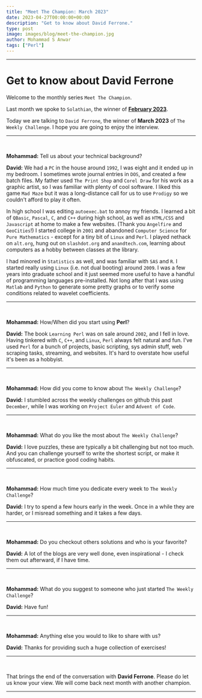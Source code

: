 ```yaml
---
title: "Meet The Champion: March 2023"
date: 2023-04-27T00:00:00+00:00
description: "Get to know about David Ferrone."
type: post
image: images/blog/meet-the-champion.jpg
author: Mohammad S Anwar
tags: ["Perl"]
---
```

---

# Get to know about David Ferrone

Welcome to the monthly series `Meet The Champion`.

Last month we spoke to `Solathian`, the winner of **[February 2023](/blog/meet-the-champion-2023-02)**.

Today we are talking to `David Ferrone`, the winner of **March 2023** of `The Weekly Challenge`. I hope you are going to enjoy the interview.

---

<br>

**Mohammad:** Tell us about your technical background?

**David:** We had a `PC` in the house around `1992`, I was eight and it ended up in my bedroom. I sometimes wrote journal entries in `DOS`, and created a few batch files. My father used `The Print Shop` and `Corel Draw` for his work as a graphic artist, so I was familiar with plenty of cool software. I liked this game `Mad Maze` but it was a long-distance call for us to use `Prodigy` so we couldn't afford to play it often.

In high school I was editing `autoexec.bat` to annoy my friends. I learned a bit of `QBasic`, `Pascal`, `C`, and `C++` during high school, as well as `HTML/CSS` and `Javascript` at home to make a few websites. (Thank you `Angelfire` and `GeoCities`!)
I started college in `2001` and abandoned `Computer Science` for `Pure Mathematics` - except for a tiny bit of `Linux` and `Perl`. I played nethack on `alt.org`, hung out on `slashdot.org` and `anandtech.com`, learning about computers as a hobby between classes at the library.

I had minored in `Statistics` as well, and was familiar with `SAS` and `R`. I started really using `Linux` (i.e. not dual booting) around `2009`. I was a few years into graduate school and it just seemed more useful to have a handful of programming languages pre-installed. Not long after that I was using `Matlab` and `Python` to generate some pretty graphs or to verify some conditions related to wavelet coefficients.

---

<br>

**Mohammad:** How/When did you start using **Perl**?

**David:** The book `Learning Perl` was on sale around `2002`, and I fell in love. Having tinkered with `C`, `C++`, and `Linux`, `Perl` always felt natural and fun. I've used `Perl` for a bunch of projects, basic scripting, sys admin stuff, web scraping tasks, streaming, and websites. It's hard to overstate how useful it's been as a hobbyist.

---

<br>

**Mohammad:** How did you come to know about `The Weekly Challenge`?

**David:** I stumbled across the weekly challenges on github this past `December`, while I was working on `Project Euler` and `Advent of Code`.

---

<br>

**Mohammad:** What do you like the most about `The Weekly Challenge`?

**David:** I love puzzles, these are typically a bit challenging but not too much. And you can challenge yourself to write the shortest script, or make it obfuscated, or practice good coding habits.

---

<br>

**Mohammad:** How much time you dedicate every week to `The Weekly Challenge`?

**David:** I try to spend a few hours early in the week. Once in a while they are harder, or I misread something and it takes a few days.

---

<br>

**Mohammad:** Do you checkout others solutions and who is your favorite?

**David:** A lot of the blogs are very well done, even inspirational - I check them out afterward, if I have time.

---

<br>

**Mohammad:** What do you suggest to someone who just started `The Weekly Challenge`?

**David:** Have fun!

---

<br>

**Mohammad:** Anything else you would to like to share with us?

**David:** Thanks for providing such a huge collection of exercises!

---

<br>

That brings the end of the conversation with **David Ferrone**. Please do let us know your view. We will come back next month with another champion.

---

